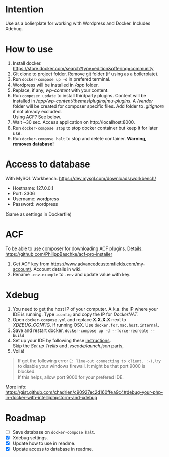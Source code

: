 # Intention
Use as a bolierplate for working with Wordpress and Docker. Includes Xdebug.

# How to use
1. Install docker.  
https://store.docker.com/search?type=edition&offering=community
0. Git clone to project folder. Remove git folder (if using as a boilerplate).
0. Run `docker-compose up -d` in prefered terminal.
0. Wordpress will be installed in _/app_ folder.
0. Replace, if any, _wp-content_ with your content.
0. Run `composer update` to install thirdparty plugins. Content will be installed in _/app/wp-content/themes|plugins|mu-plugins_. A _/vendor_ folder will be created for composer specific files. Add folder to _.gitignore_ if not already excluded.  
Using ACF? See below.
0. Wait ~30 sec. Access application on http://localhost:8000.
0. Run `docker-compose stop` to stop docker container but keep it for later use. 
0. Run `docker-compose halt` to stop and delete container. **Warning, removes database!**


# Access to database
With MySQL Workbench. https://dev.mysql.com/downloads/workbench/
- Hostname: 127.0.0.1
- Port: 3306
- Username: wordpress
- Password: wordpress  

(Same as settings in Dockerfile)

# ACF
To be able to use composer for downloading ACF plugins. Details: https://github.com/PhilippBaschke/acf-pro-installer
1. Get ACF key from https://www.advancedcustomfields.com/my-account/. Account details in wiki.
0. Rename `.env.example` to `.env` and update value with key.

# Xdebug
1. You need to get the host IP of your computer. A.k.a. the IP where your IDE is running. Type `iconfig` and copy the IP for _DockerNAT_.  
0. Open `docker-compose.yml` and replace **X.X.X.X** next to _XDEBUG_CONFIG_. If running OSX. Use `docker.for.mac.host.internal`.
0. Save and restart docker, `docker-compose up -d --force-recreate --build`
0. Set up your IDE by following these [instructions](https://gist.github.com/dluco-/bbe0feb2e26156eb436a2d5b9d084484).  
Skip the _Set up Trellis_ and _.vscode/launch.json_ parts, 
0. Voilá!

> If get the following error `E: Time-out connecting to client. :-(`, try to disable your windows firewall. It might be that port 9000 is blocked.  
If this helps, allow port 9000 for your prefered IDE.

More info:   
https://gist.github.com/chadrien/c90927ec2d160ffea9c4#debug-your-php-in-docker-with-intellijphpstorm-and-xdebug

# Roadmap
- [ ] Save database on `docker-compose halt`.
- [x] Xdebug settings.
- [x] Update how to use in readme.
- [x] Update access to database in readme.
